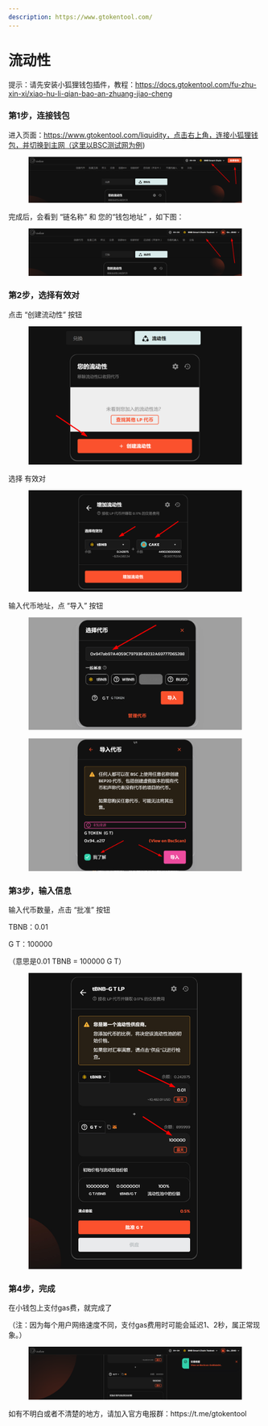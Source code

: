 ```yaml
---
description: https://www.gtokentool.com/
---
```


# 流动性

提示：请先安装小狐狸钱包插件，教程：https://docs.gtokentool.com/fu-zhu-xin-xi/xiao-hu-li-qian-bao-an-zhuang-jiao-cheng
### 第1步，连接钱包

进入页面：https://www.gtokentool.com/liquidity，点击右上角，连接小狐狸钱包，并切换到主网（这里以BSC测试网为例)

<figure><img src="../.gitbook/assets/image (106).png" alt=""><figcaption></figcaption></figure>

完成后，会看到 “链名称” 和 您的“钱包地址” ，如下图：

<figure><img src="../.gitbook/assets/image (107).png" alt=""><figcaption></figcaption></figure>

### 第2步，选择有效对

点击 “创建流动性” 按钮

<figure><img src="../.gitbook/assets/image (113).png" alt=""><figcaption></figcaption></figure>

选择 有效对

<figure><img src="../.gitbook/assets/image (110).png" alt=""><figcaption></figcaption></figure>

输入代币地址，点 “导入” 按钮

<figure><img src="../.gitbook/assets/image (109).png" alt=""><figcaption></figcaption></figure>

<figure><img src="../.gitbook/assets/image (2).png" alt=""><figcaption></figcaption></figure>

### 第3步，输入信息

输入代币数量，点击 “批准” 按钮

TBNB：0.01&#x20;

G T：100000

（意思是0.01 TBNB = 100000 G T）

<figure><img src="../.gitbook/assets/000 (2).jpg" alt=""><figcaption></figcaption></figure>

### 第4步，完成

在小钱包上支付gas费，就完成了

（注：因为每个用户网络速度不同，支付gas费用时可能会延迟1、2秒，属正常现象。）

<figure><img src="../.gitbook/assets/image (3).png" alt=""><figcaption></figcaption></figure>
如有不明白或者不清楚的地方，请加入官方电报群：https://t.me/gtokentool

